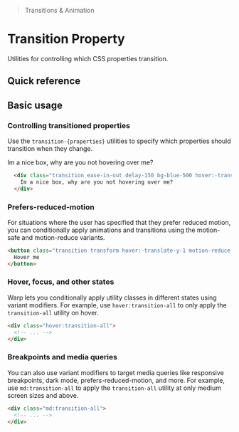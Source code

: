 > Transitions & Animation

# Transition Property
Utilities for controlling which CSS properties transition.

## Quick reference

<qr-table />

## Basic usage
### Controlling transitioned properties
Use the `transition-{properties}` utilities to specify which properties should transition when they change.

<container>
  <div class="max-w-[230] mx-a ex-box transition ease-in-out delay-150 bg-blue-500 hover:-translate-y-1 hover:scale-110 hover:bg-indigo-600 duration-300">
    Im a nice box, why are you not hovering over me?
  </div>
</container>

```html
  <div class="transition ease-in-out delay-150 bg-blue-500 hover:-translate-y-1 hover:scale-110 hover:bg-indigo-600 duration-300 ...">
    Im a nice box, why are you not hovering over me?
  </div>
```
### Prefers-reduced-motion
For situations where the user has specified that they prefer reduced motion, you can conditionally apply animations and transitions using the motion-safe and motion-reduce variants.

```html
<button class="transition transform hover:-translate-y-1 motion-reduce:transition-none motion-reduce:hover:transform-none ...">
  Hover me
</button>
```

### Hover, focus, and other states
Warp lets you conditionally apply utility classes in different states using variant modifiers. For example, use `hover:transition-all` to only apply the `transition-all` utility on hover.

```html
<div class="hover:transition-all">
  <!-- ... -->
</div>
```

### Breakpoints and media queries
You can also use variant modifiers to target media queries like responsive breakpoints, dark mode, prefers-reduced-motion, and more. For example, use `md:transition-all` to apply the `transition-all` utility at only medium screen sizes and above.

```html
<div class="md:transition-all">
  <!-- ... -->
</div>
```




